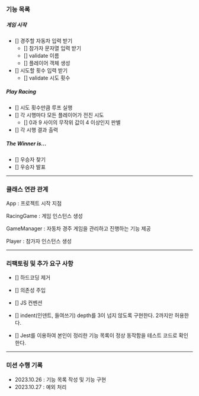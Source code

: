 ### 기능 목록

##### 게임 시작

- [] 경주할 자동차 입력 받기
  - [] 참가자 문자열 입력 받기
  - [] validate 이름
  - [] 플레이어 객체 생성
- [] 시도할 횟수 입력 받기
  - [] validate 시도 횟수

##### Play Racing

- [] 시도 횟수만큼 루프 실행
- [] 각 시행마다 모든 플레이어가 전진 시도
  - [] 0과 9 사이의 무작위 값이 4 이상인지 판별
- [] 각 시행 결과 출력

##### The Winner is...

- [] 우승자 찾기
- [] 우승자 발표

---

### 클래스 연관 관계

App : 프로젝트 시작 지점

RacingGame : 게임 인스턴스 생성

GameManager : 자동차 경주 게임을 관리하고 진행하는 기능 제공

Player : 참가자 인스턴스 생성

---

### 리팩토링 및 추가 요구 사항

- [] 하드코딩 제거
- [] 의존성 주입
- [] JS 컨벤션

- [] indent(인덴트, 들여쓰기) depth를 3이 넘지 않도록 구현한다. 2까지만 허용한다.
- [] Jest를 이용하여 본인이 정리한 기능 목록이 정상 동작함을 테스트 코드로 확인한다.

---

### 미션 수행 기록

- 2023.10.26 : 기능 목록 작성 및 기능 구현
- 2023.10.27 : 예외 처리
